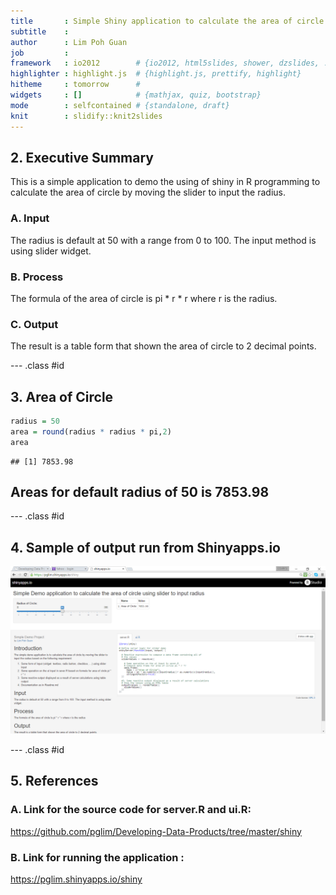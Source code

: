 ```yaml
---
title       : Simple Shiny application to calculate the area of circle using slider to input radius
subtitle    : 
author      : Lim Poh Guan
job         : 
framework   : io2012        # {io2012, html5slides, shower, dzslides, ...}
highlighter : highlight.js  # {highlight.js, prettify, highlight}
hitheme     : tomorrow      # 
widgets     : []            # {mathjax, quiz, bootstrap}
mode        : selfcontained # {standalone, draft}
knit        : slidify::knit2slides
---
```


## 2. Executive Summary

This is a simple application to demo the using of shiny in R programming to calculate the area of circle by moving the slider to input the radius.

### A. Input
The radius is default at 50 with a range from 0 to 100. The input method is using slider widget.

### B. Process
The formula of the area of circle is pi * r * r where r is the radius.

### C. Output
The result is a table form that shown the area of circle to 2 decimal points.

--- .class #id 

## 3. Area of Circle


```r
radius = 50
area = round(radius * radius * pi,2)
area
```

```
## [1] 7853.98
```



## Areas for default radius of 50 is 7853.98

--- .class #id 

## 4. Sample of output run from Shinyapps.io

![width](UM.png)

--- .class #id 


## 5. References

### A. Link for the source code for server.R and ui.R:

https://github.com/pglim/Developing-Data-Products/tree/master/shiny

### B. Link for running the application :

https://pglim.shinyapps.io/shiny

